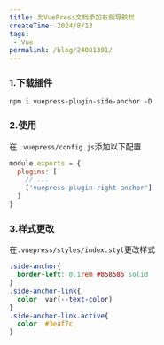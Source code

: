 ```yaml
---
title: 为VuePress文档添加右侧导航栏
createTime: 2024/8/13
tags:
 - Vue
permalink: /blog/24081301/
---
```


### 1.下载插件
```npm
npm i vuepress-plugin-side-anchor -D
```
### 2.使用
在 <code>.vuepress/config.js</code>添加以下配置
```javascript
module.exports = {
  plugins: [
    // ...
    ['vuepress-plugin-right-anchor']
  ]
}
```
### 3.样式更改
在<code>.vuepress/styles/index.styl</code>更改样式
```css
.side-anchor{
  border-left: 0.1rem #858585 solid
}
.side-anchor-link{
  color  var(--text-color)
}
.side-anchor-link.active{
  color  #3eaf7c
}
```
